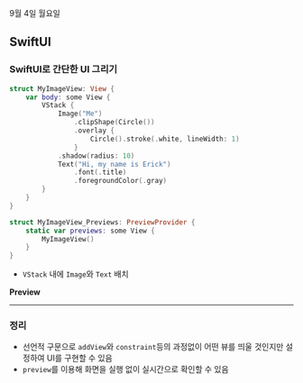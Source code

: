 9월 4일 월요일

## SwiftUI

### SwiftUI로 간단한 UI 그리기
```swift
struct MyImageView: View {
    var body: some View {
        VStack {
            Image("Me")
                .clipShape(Circle())
                .overlay {
                    Circle().stroke(.white, lineWidth: 1)
                }
            .shadow(radius: 10)
            Text("Hi, my name is Erick")
                .font(.title)
                .foregroundColor(.gray)
        }
    }
}

struct MyImageView_Previews: PreviewProvider {
    static var previews: some View {
        MyImageView()
    }
}
```
- `VStack` 내에 `Image`와 `Text` 배치

**Preview**


---
### 정리
- 선언적 구문으로 `addView`와 `constraint`등의 과정없이 어떤 뷰를 띄울 것인지만 설정하여 UI를 구현할 수 있음
- `preview`를 이용해 화면을 실행 없이 실시간으로 확인할 수 있음
